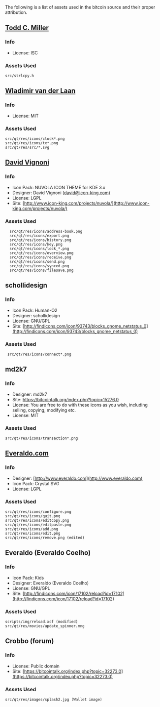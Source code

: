 The following is a list of assets used in the bitcoin source and their proper attribution.

[Todd C. Miller](mailto:Todd.Miller@courtesan.com)
------------------------------------------
### Info
* License: ISC

### Assets Used
	src/strlcpy.h


[Wladimir van der Laan](https://github.com/laanwj)
--------------------------------------------------
### Info
* License: MIT

### Assets Used
	src/qt/res/icons/clock*.png
	src/qt/res/icons/tx*.png
	src/qt/res/src/*.svg

[David Vignoni](www.icon-king.com)
-----------------------
### Info
* Icon Pack: NUVOLA ICON THEME for KDE 3.x
* Designer: David Vignoni (david@icon-king.com)
* License: LGPL
* Site: [http://www.icon-king.com/projects/nuvola/](http://www.icon-king.com/projects/nuvola/)

### Assets Used
	  src/qt/res/icons/address-book.png
	  src/qt/res/icons/export.png
      src/qt/res/icons/history.png
	  src/qt/res/icons/key.png
      src/qt/res/icons/lock_*.png
	  src/qt/res/icons/overview.png
      src/qt/res/icons/receive.png
	  src/qt/res/icons/send.png
      src/qt/res/icons/synced.png
	  src/qt/res/icons/filesave.png

schollidesign
-------------
### Info
* Icon Pack: Human-O2
* Designer: schollidesign
* License: GNU/GPL
* Site: [http://findicons.com/icon/93743/blocks_gnome_netstatus_0](http://findicons.com/icon/93743/blocks_gnome_netstatus_0)

### Assets Used
	 src/qt/res/icons/connect*.png

md2k7
-----
### Info
* Designer: md2k7
* Site: https://bitcointalk.org/index.php?topic=15276.0
* License: You are free to do with these icons as you wish, including selling, copying, modifying etc.
* License: MIT

### Assets Used
	src/qt/res/icons/transaction*.png

[Everaldo.com](http://www.everaldo.com)
---------------------------------------
### Info
* Designer: [http://www.everaldo.com](http://www.everaldo.com)
* Icon Pack: Crystal SVG
* License: LGPL

### Assets Used
	src/qt/res/icons/configure.png
	src/qt/res/icons/quit.png
    src/qt/res/icons/editcopy.png
	src/qt/res/icons/editpaste.png
    src/qt/res/icons/add.png
	src/qt/res/icons/edit.png
    src/qt/res/icons/remove.png (edited)

Everaldo (Everaldo Coelho)
--------------------------
### Info
* Icon Pack: Kids
* Designer: Everaldo (Everaldo Coelho)
* License: GNU/GPL 
* Site: [http://findicons.com/icon/17102/reload?id=17102](http://findicons.com/icon/17102/reload?id=17102)
### Assets Used
	scripts/img/reload.xcf (modified)
	src/qt/res/movies/update_spinner.mng

Crobbo (forum)
--------------
### Info
* License: Public domain
* Site: [https://bitcointalk.org/index.php?topic=32273.0](https://bitcointalk.org/index.php?topic=32273.0)

### Assets Used
	src/qt/res/images/splash2.jpg (Wallet image)



